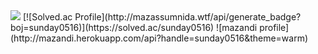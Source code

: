 <img src="https://capsule-render.vercel.app/api?type=wave&color=8db8fc&height=200&section=header&text=Ahhyun&fontSize=90" />
  [![Solved.ac Profile](http://mazassumnida.wtf/api/generate_badge?boj=sunday0516)](https://solved.ac/sunday0516)
  ![mazandi profile](http://mazandi.herokuapp.com/api?handle=sunday0516&theme=warm)
